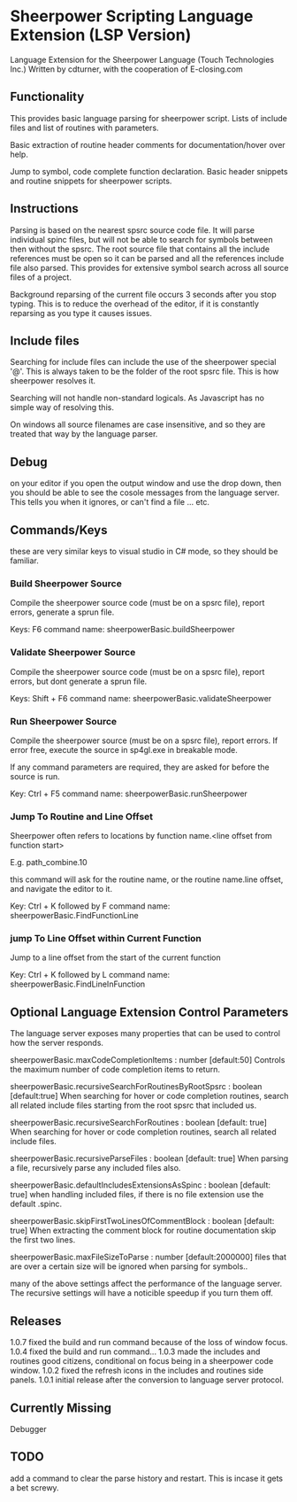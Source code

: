 # Sheerpower Scripting Language Extension (LSP Version)

Language Extension for the Sheerpower Language (Touch Technologies Inc.)
Written by cdturner, with the cooperation of E-closing.com

## Functionality

This provides basic language parsing for sheerpower script. Lists of include files
and list of routines with parameters.

Basic extraction of routine header comments for documentation/hover over help.

Jump to symbol, code complete function declaration.
Basic header snippets and routine snippets for sheerpower scripts.

## Instructions

Parsing is based on the nearest spsrc source code file. It will parse individual spinc files,
but will not be able to search for symbols between then without the spsrc. The root source file
that contains all the include references must be open so it can be parsed and all the references
include file also parsed.  This provides for extensive symbol search across all source files of
a project.

Background reparsing of the current file occurs 3 seconds after you stop typing. This is
to reduce the overhead of the editor, if it is constantly reparsing as you type it causes issues.

## Include files

Searching for include files can include the use of the sheerpower special '@'. This is always
taken to be the folder of the root spsrc file. This is how sheerpower resolves it.

Searching will not handle non-standard logicals. As Javascript has no simple way of resolving this.

On windows all source filenames are case insensitive, and so they are treated that way by the
language parser.

## Debug

on your editor if you open the output window and use the drop down, then you should be able
to see the cosole messages from the language server. This tells you when it ignores, or
can't find a file ... etc.

## Commands/Keys

these are very similar keys to visual studio in C# mode, so they should be familiar.

### Build Sheerpower Source

Compile the sheerpower source code (must be on a spsrc file), report errors, generate a sprun file.

Keys: F6
command name: sheerpowerBasic.buildSheerpower

### Validate Sheerpower Source

Compile the sheerpower source code (must be on a spsrc file), report errors, but dont generate a sprun file.

Keys: Shift + F6
command name: sheerpowerBasic.validateSheerpower

### Run Sheerpower Source

Compile the sheerpower source (must be on a spsrc file), report errors. If error free, execute the
source in sp4gl.exe in breakable mode.

If any command parameters are required, they are asked for before the source is run.

Key: Ctrl + F5
command name: sheerpowerBasic.runSheerpower

### Jump To Routine and Line Offset

Sheerpower often refers to locations by function name.\<line offset from function start\>

E.g.
path_combine.10

this command will ask for the routine name, or the routine name.line offset, and navigate the editor to it.

Key: Ctrl + K followed by F
command name: sheerpowerBasic.FindFunctionLine

### jump To Line Offset within Current Function

Jump to a line offset from the start of the current function

Key: Ctrl + K followed by L
command name: sheerpowerBasic.FindLineInFunction

## Optional Language Extension Control Parameters

The language server exposes many properties that can be used to control how the server responds.

sheerpowerBasic.maxCodeCompletionItems : number [default:50]
Controls the maximum number of code completion items to return.

sheerpowerBasic.recursiveSearchForRoutinesByRootSpsrc : boolean [default:true]
When searching for hover or code completion routines, search all related include files starting from the root spsrc that included us.

sheerpowerBasic.recursiveSearchForRoutines : boolean [default: true]
When searching for hover or code completion routines, search all related include files.

sheerpowerBasic.recursiveParseFiles : boolean [default: true]
When parsing a file, recursively parse any included files also.

sheerpowerBasic.defaultIncludesExtensionsAsSpinc : boolean [default: true]
when handling included files, if there is no file extension use the default .spinc.

sheerpowerBasic.skipFirstTwoLinesOfCommentBlock : boolean [default: true]
When extracting the comment block for routine documentation skip the first two lines.

sheerpowerBasic.maxFileSizeToParse : number [default:2000000]
files that are over a certain size will be ignored when parsing for symbols..

many of the above settings affect the performance of the language server. The recursive settings
will have a noticible speedup if you turn them off.

## Releases

1.0.7 fixed the build and run command because of the loss of window focus.
1.0.4 fixed the build and run command...
1.0.3 made the includes and routines good citizens, conditional on focus being in a sheerpower code window.
1.0.2 fixed the refresh icons in the includes and routines side panels.
1.0.1 initial release after the conversion to language server protocol.

## Currently Missing

Debugger

## TODO

add a command to clear the parse history and restart. This is incase it gets a bet screwy.